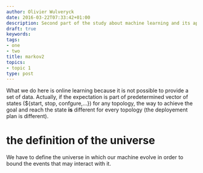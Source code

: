 ```yaml
---
author: Olivier Wulveryck
date: 2016-03-22T07:33:42+01:00
description: Second part of the study about machine learning and its application to the choreography
draft: true
keywords:
tags:
- one
- two
title: markov2
topics:
- topic 1
type: post
---
```


What we do here is online learning because it is not possible to provide a set of data.
Actually, if the expectation is part of predetermined vector of states ($\{start, stop, confgure,...\}) for any topology,
the way to achieve the goal and reach the state __is__ different for every topology (the deployement plan is different).

# the definition of the universe

We have to define the universe in which our machine evolve in order to bound the events that may interact with it.
